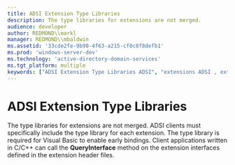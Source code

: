 ```yaml
---
title: ADSI Extension Type Libraries
description: The type libraries for extensions are not merged.
audience: developer
author: REDMOND\\markl
manager: REDMOND\\mbaldwin
ms.assetid: '33cde2fe-9b90-4f63-a215-cf0c8f8defb1'
ms.prod: 'windows-server-dev'
ms.technology: 'active-directory-domain-services'
ms.tgt_platform: multiple
keywords: ["ADSI Extension Type Libraries ADSI", "extensions ADSI , extension type libraries"]
---
```


# ADSI Extension Type Libraries

The type libraries for extensions are not merged. ADSI clients must specifically include the type library for each extension. The type library is required for Visual Basic to enable early bindings. Client applications written in C/C++ can call the **QueryInterface** method on the extension interfaces defined in the extension header files.

 

 




